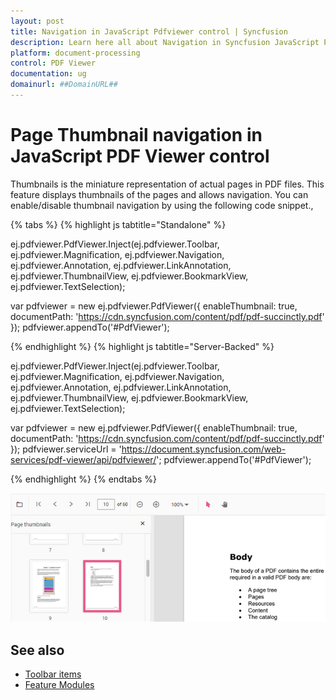 ```yaml
---
layout: post
title: Navigation in JavaScript Pdfviewer control | Syncfusion
description: Learn here all about Navigation in Syncfusion JavaScript Pdfviewer control of Syncfusion Essential JS 2 and more.
platform: document-processing
control: PDF Viewer
documentation: ug
domainurl: ##DomainURL##
---
```


# Page Thumbnail navigation in JavaScript PDF Viewer control

Thumbnails is the miniature representation of actual pages in PDF files. This feature displays thumbnails of the pages and allows navigation.
You can enable/disable thumbnail navigation by using the following code snippet.,

{% tabs %}
{% highlight js tabtitle="Standalone" %}


ej.pdfviewer.PdfViewer.Inject(ej.pdfviewer.Toolbar, ej.pdfviewer.Magnification,
ej.pdfviewer.Navigation, ej.pdfviewer.Annotation, ej.pdfviewer.LinkAnnotation,
ej.pdfviewer.ThumbnailView, ej.pdfviewer.BookmarkView, ej.pdfviewer.TextSelection);

var pdfviewer = new ej.pdfviewer.PdfViewer({
    enableThumbnail: true,
    documentPath: 'https://cdn.syncfusion.com/content/pdf/pdf-succinctly.pdf'
});
pdfviewer.appendTo('#PdfViewer');

{% endhighlight %}
{% highlight js tabtitle="Server-Backed" %}


ej.pdfviewer.PdfViewer.Inject(ej.pdfviewer.Toolbar, ej.pdfviewer.Magnification,
ej.pdfviewer.Navigation, ej.pdfviewer.Annotation, ej.pdfviewer.LinkAnnotation,
ej.pdfviewer.ThumbnailView, ej.pdfviewer.BookmarkView, ej.pdfviewer.TextSelection);

var pdfviewer = new ej.pdfviewer.PdfViewer({
    enableThumbnail: true,
    documentPath: 'https://cdn.syncfusion.com/content/pdf/pdf-succinctly.pdf'
});
pdfviewer.serviceUrl = 'https://document.syncfusion.com/web-services/pdf-viewer/api/pdfviewer/';
pdfviewer.appendTo('#PdfViewer');

{% endhighlight %}
{% endtabs %}

![Alt text](../images/thumbnail.png)


## See also

* [Toolbar items](https://help.syncfusion.com/document-processing/pdf/pdf-viewer/javascript-es5/toolbar/)
* [Feature Modules](https://help.syncfusion.com/document-processing/pdf/pdf-viewer/javascript-es5/feature-module/)